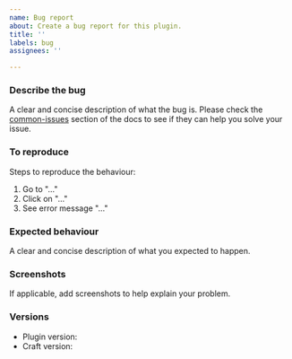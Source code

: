 ```yaml
---
name: Bug report
about: Create a bug report for this plugin.
title: ''
labels: bug
assignees: ''

---
```


### Describe the bug
A clear and concise description of what the bug is. Please check the [common-issues](https://putyourlightson.com/plugins/blitz#common-issues) section of the docs to see if they can help you solve your issue.

### To reproduce
Steps to reproduce the behaviour:
1. Go to "..."
2. Click on "..."
3. See error message "..."

### Expected behaviour
A clear and concise description of what you expected to happen.

### Screenshots
If applicable, add screenshots to help explain your problem.

### Versions
- Plugin version:
- Craft version:
